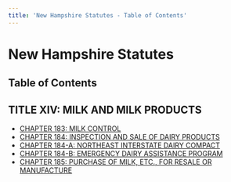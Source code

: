 ```yaml
---
title: 'New Hampshire Statutes - Table of Contents'
---
```


New Hampshire Statutes
======================

Table of Contents
-----------------

TITLE XIV: MILK AND MILK PRODUCTS
---------------------------------

-   [CHAPTER 183: MILK CONTROL](183.html)
-   [CHAPTER 184: INSPECTION AND SALE OF DAIRY PRODUCTS](184.html)
-   [CHAPTER 184-A: NORTHEAST INTERSTATE DAIRY COMPACT](184-A.html)
-   [CHAPTER 184-B: EMERGENCY DAIRY ASSISTANCE PROGRAM](184-B.html)
-   [CHAPTER 185: PURCHASE OF MILK, ETC., FOR RESALE OR
    MANUFACTURE](185.html)
